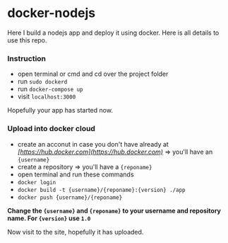 # docker-nodejs

Here I build a nodejs app and deploy it using docker. Here is all details to use this repo.

### Instruction
+ open terminal or cmd and cd over the project folder
+ run `sudo dockerd`
+ run `docker-compose up`
+ visit `localhost:3000`

Hopefully your app has started now.

### Upload into docker cloud
+ create an acconut in case you don't have already at *[https://hub.docker.com](https://hub.docker.com)* => you'll have an `{username}`
+ create a repository => you'll have a `{reponame}`
+ open terminal and run these commands
+ `docker login`
+ `docker build -t {username}/{reponame}:{version} ./app`
+ `docker push {username}/{reponame}`

**Change the `{username}` and `{reponame}` to your username and repository name. For `{version}` use `1.0`**

Now visit to the site, hopefully it has uploaded.
